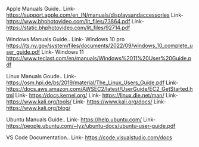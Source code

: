 Apple Manuals Guide..
Link- https://support.apple.com/en_IN/manuals/displaysandaccessories
Link- https://www.bhphotovideo.com/lit_files/73864.pdf
Link- https://static.bhphotovideo.com/lit_files/92714.pdf

Windows Manuals Guide..
Link- Windows 10 pro https://its.ny.gov/system/files/documents/2022/09/windows_10_complete_user_guide.pdf
Link- Windows 11 https://www.teclast.com/en/manuals/Windows%2011%20User%20Guide.pdf

Linux Manuals Goude..
Link- https://osm.hpi.de/bs/2019/material/The_Linux_Users_Guide.pdf
Link- https://docs.aws.amazon.com/AWSEC2/latest/UserGuide/EC2_GetStarted.html
Link- https://docs.kernel.org/
Link- https://linux.die.net/man/
Link- https://www.kali.org/tools/
Link- https://www.kali.org/docs/
Link- https://www.kali.org/blog/

Ubuntu Manuals Guide..
Link- https://help.ubuntu.com/
Link- https://people.ubuntu.com/~lyz/ubuntu-docs/ubuntu-user-guide.pdf

VS Code Documentation..
Link- https://code.visualstudio.com/docs

